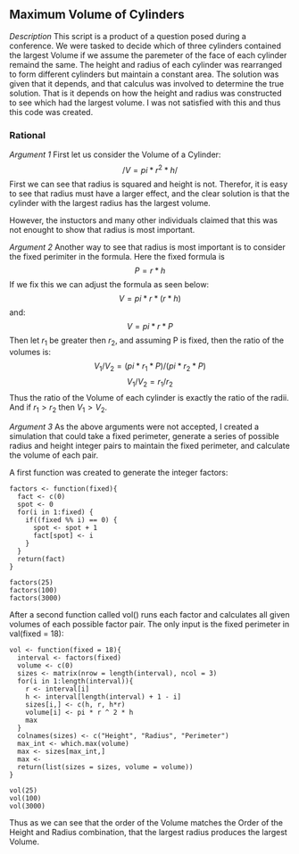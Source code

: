 ## Maximum Volume of Cylinders

*Description*
This script is a product of a question posed during a conference. We were tasked to decide which of three cylinders contained the largest Volume if we assume the paremeter of the face of each cylinder remaind the same. The height and radius of each cylinder was rearranged to form different cylinders but maintain a constant area. The solution was given that it depends, and that calculus was involved to determine the true solution. That is it depends on how the height and radius was constructed to see which had the largest volume. I was not satisfied with this and thus this code was created. 

### Rational
*Argument 1*
First let us consider the Volume of a Cylinder:
$$/ 
V = pi*r^2*h
/$$
First we can see that radius is squared and height is not. Therefor, it is easy to see that radius must have a larger effect, and the clear solution is that the cylinder with the largest radius has the largest volume. 

However, the instuctors and many other individuals claimed that this was not enought to show that radius is most important. 


*Argument 2*
Another way to see that radius is most important is to consider the fixed perimiter in the formula. Here the fixed formula is 
$$ P = r * h $$
If we fix this we can adjust the formula as seen below:
$$ V = pi * r * (r * h) $$
and:
$$ V = pi * r * P$$
Then let $r_1$ be greater then $r_2$, and  assuming P is fixed, then the ratio of the volumes is:
$$ V_1/V_2 = (pi * r_1 * P)/(pi * r_2 * P) $$
$$ V_1/V_2 = r_1/r_2 $$
Thus the ratio of the Volume of each cylinder is exactly the ratio of the radii. And if $r_1 > r_2$ then $V_1 > V_2$. 

*Argument 3*
As the above arguments were not accepted, I created a simulation that could take a fixed perimeter, generate a series of possible radius and height integer pairs to maintain the fixed perimeter, and calculate the volume of each pair. 

A first function was created to generate the integer factors:
```{r,echo = FALSE, eval = TRUE}
factors <- function(fixed){
  fact <- c(0)
  spot <- 0
  for(i in 1:fixed) {
    if((fixed %% i) == 0) {
      spot <- spot + 1
      fact[spot] <- i
    }
  }
  return(fact)
}
```

```{r, echo = TRUE, eval = TRUE}
factors(25)
factors(100)
factors(3000)
```
After a second function called vol() runs each factor and calculates all given volumes of each possible factor pair. The only input is the fixed perimeter in val(fixed = 18):

```{r, echo = FALSE, eval = TRUE}
vol <- function(fixed = 18){
  interval <- factors(fixed)
  volume <- c(0)
  sizes <- matrix(nrow = length(interval), ncol = 3)
  for(i in 1:length(interval)){
    r <- interval[i]
    h <- interval[length(interval) + 1 - i]
    sizes[i,] <- c(h, r, h*r)
    volume[i] <- pi * r ^ 2 * h
    max
  }
  colnames(sizes) <- c("Height", "Radius", "Perimeter")
  max_int <- which.max(volume)
  max <- sizes[max_int,]
  max <-
  return(list(sizes = sizes, volume = volume))
}
```
```{r, echo = TRUE, eval = TRUE}
vol(25)
vol(100)
vol(3000)
```

Thus as we can see that the order of the Volume matches the Order of the Height and Radius combination, that the largest radius produces the largest Volume. 

